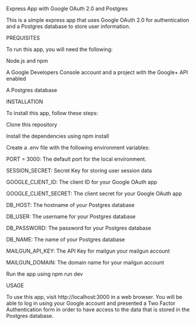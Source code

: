Express App with Google OAuth 2.0 and Postgres

This is a simple express app that uses Google OAuth 2.0 for authentication and a Postgres database to store user information.

PREQUISITES

To run this app, you will need the following:

Node.js and npm

A Google Developers Console account and a project with the Google+ API enabled

A Postgres database

INSTALLATION 

To install this app, follow these steps:

Clone this repository

Install the dependencies using npm install

Create a .env file with the following environment variables:

PORT = 3000: The default port for the local environment.

SESSION_SECRET:  Secret Key for storing user session data

GOOGLE_CLIENT_ID: The client ID for your Google OAuth app

GOOGLE_CLIENT_SECRET: The client secret for your Google OAuth app

DB_HOST: The hostname of your Postgres database

DB_USER: The username for your Postgres database

DB_PASSWORD: The password for your Postgres database

DB_NAME: The name of your Postgres database

MAILGUN_API_KEY: The API Key for mailgun your mailgun account

MAILGUN_DOMAIN: The domain name for your mailgun account

Run the app using npm run dev

USAGE

To use this app, visit http://localhost:3000 in a web browser. You will be able to log in using your Google account and presented a Two Factor Authentication form in order to have access to the data that is stored in the Postgres database.

